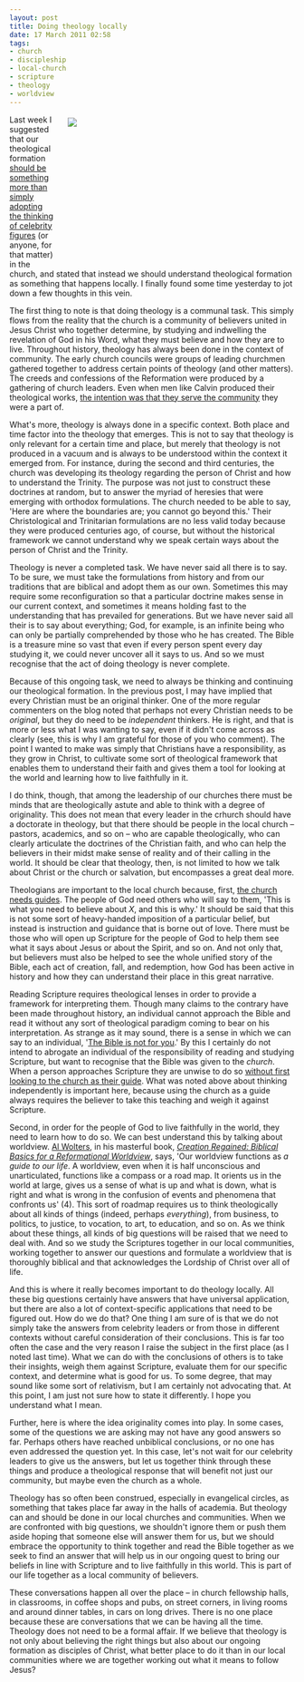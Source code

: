 ```yaml
---
layout: post
title: Doing theology locally
date: 17 March 2011 02:58
tags:
- church
- discipleship
- local-church
- scripture
- theology
- worldview
---
```

<div style="float: right; margin: 5px 1px 0px 20px; width: 400px; height: 251px;"><img src="http://dl.dropbox.com/u/3897986/Jake%20Blog%20Images/cafe11.jpg" /></div>
<p>Last week I suggested that our theological formation <a href="http://blog.jakebelder.com/post/some-thoughts-on-theological-formation-and-celebrity-culture">should be something more than simply adopting the thinking of celebrity figures</a> (or anyone, for that matter) in the church, and stated that instead we should understand theological formation as something that happens locally. I finally found some time yesterday to jot down a few thoughts in this vein.</p>
<p>The first thing to note is that doing theology is a communal task. This simply flows from the reality that the church is a community of believers united in Jesus Christ who together determine, by studying and indwelling the revelation of God in his Word, what they must believe and how they are to live. Throughout history, theology has always been done in the context of community. The early church councils were groups of leading churchmen gathered together to address certain points of theology (and other matters). The creeds and confessions of the Reformation were produced by a gathering of church leaders. Even when men like Calvin produced their theological works, <a href="http://blog.jakebelder.com/post/theology-is-for-the-church">the intention was that they serve the community</a> they were a part of.</p>
<p>What's more, theology is always done in a specific context. Both place and time factor into the theology that emerges. This is not to say that theology is only relevant for a certain time and place, but merely that theology is not produced in a vacuum and is always to be understood within the context it emerged from. For instance, during the second and third centuries, the church was developing its theology regarding the person of Christ and how to understand the Trinity. The purpose was not just to construct these doctrines at random, but to answer the myriad of heresies that were emerging with orthodox formulations. The church needed to be able to say, 'Here are where the boundaries are; you cannot go beyond this.' Their Christological and Trinitarian formulations are no less valid today because they were produced centuries ago, of course, but without the historical framework we cannot understand why we speak certain ways about the person of Christ and the Trinity.</p>
<p>Theology is never a completed task. We have never said all there is to say. To be sure, we must take the formulations from history and from our traditions that are biblical and adopt them as our own. Sometimes this may require some reconfiguration so that a particular doctrine makes sense in our current context, and sometimes it means holding fast to the understanding that has prevailed for generations. But we have never said all their is to say about everything; God, for example, is an infinite being who can only be partially comprehended by those who he has created. The Bible is a treasure mine so vast that even if every person spent every day studying it, we could never uncover all it says to us. And so we must recognise that the act of doing theology is never complete.</p>
<p>Because of this ongoing task, we need to always be thinking and continuing our theological formation. In the previous post, I may have implied that every Christian must be an original thinker. One of the more regular commenters on the blog noted that perhaps not every Christian needs to be <em>original</em>, but they do need to be <em>independent</em> thinkers. He is right, and that is more or less what I was wanting to say, even if it didn't come across as clearly (see, this is why I am grateful for those of you who comment). The point I wanted to make was simply that Christians have a responsibility, as they grow in Christ, to cultivate some sort of theological framework that enables them to understand their faith and gives them a tool for looking at the world and learning how to live faithfully in it.</p>
<p>I do think, though, that among the leadership of our churches there must be minds that are theologically astute and able to think with a degree of originality. This does not mean that every leader in the crhurch should have a doctorate in theology, but that there should be people in the local church &ndash; pastors, academics, and so on &ndash; who are capable theologically, who can clearly articulate the doctrines of the Christian faith, and who can help the believers in their midst make sense of reality and of their calling in the world. It should be clear that theology, then, is not limited to how we talk about Christ or the church or salvation, but encompasses a great deal more.</p>
<p>Theologians are important to the local church because, first, <a href="http://blog.jakebelder.com/post/christian-scholars-as-public-intellectuals">the church needs guides</a>. The people of God need others who will say to them, 'This is what you need to believe about <em>X</em>, and this is why.' It should be said that this is not some sort of heavy-handed imposition of a particular belief, but instead is instruction and guidance that is borne out of love. There must be those who will open up Scripture for the people of God to help them see what it says about Jesus or about the Spirit, and so on. And not only that, but believers must also be helped to see the whole unified story of the Bible, each act of creation, fall, and redemption, how God has been active in history and how they can understand their place in this great narrative.</p>
<p>Reading Scripture requires theological lenses in order to provide a framework for interpreting them. Though many claims to the contrary have been made throughout history, an individual cannot approach the Bible and read it without any sort of theological paradigm coming to bear on his interpretation. As strange as it may sound, there is a sense in which we can say to an individual, '<a href="http://blog.jakebelder.com/post/the-bible-is-not-for-you">The Bible is not for you</a>.' By this I certainly do not intend to abrogate an individual of the responsibility of reading and studying Scripture, but want to recognise that the Bible was given to the <em>church</em>. When a person approaches Scripture they are unwise to do so <a href="http://blog.jakebelder.com/post/kuyper-on-the-church-as-our-guide">without first looking to the church as their guide</a>. What was noted above about thinking independently is important here, because using the church as a guide always requires the believer to take this teaching and weigh it against Scripture.</p>
<p>Second, in order for the people of God to live faithfully in the world, they need to learn how to do so. We can best understand this by talking about worldview. <a href="http://www.allofliferedeemed.co.uk/wolters.htm">Al Wolters</a>, in his masterful book, <a href="http://www.wtsbooks.com/product-exec/product_id/4249/nm/Creation+Regained%3A+Biblical+Basics+for+a+Reformational+Worldview%2C+2nd+Edition+%28Paperback%29?utm_source=jbelder&amp;utm_medium=blogpartners"><em>Creation Regained: Biblical Basics for a Reformational Worldview</em></a>, says, 'Our worldview functions as <span style="font-style: italic;">a guide to our life</span>.  A worldview, even when it is half unconscious and unarticulated,  functions like a compass or a road map. It orients us in the world at  large, gives us a sense of what is up and what is down, what is right  and what is wrong in the confusion of events and phenomena that  confronts us' (4). This sort of roadmap requires us to think theologically about all kinds of things (indeed, perhaps <em>everything</em>), from business, to politics, to justice, to vocation, to art, to education, and so on. As we think about these things, all kinds of big questions will be raised that we need to deal with. And so we study the Scriptures together in our local communities, working together to answer our questions and formulate a worldview that is thoroughly biblical and that acknowledges the Lordship of Christ over all of life.</p>
<p>And this is where it really becomes important to do theology locally. All these big questions certainly have answers that have universal application, but there are also a lot of context-specific applications that need to be figured out. How do we do that? One thing I am sure of is that we do not simply take the answers from celebrity leaders or from those in different contexts without careful consideration of their conclusions. This is far too often the case and the very reason I raise the subject in the first place (as I noted last time). What we can do with the conclusions of others is to take their insights, weigh them against Scripture, evaluate them for our specific context, and determine what is good for us. To some degree, that may sound like some sort of relativism, but I am certainly not advocating that. At this point, I am just not sure how to state it differently. I hope you understand what I mean.</p>
<p>Further, here is where the idea originality comes into play. In some cases, some of the questions we are asking may not have any good answers so far. Perhaps others have reached unbiblical conclusions, or no one has even addressed the question yet. In this case, let's not wait for our celebrity leaders to give us the answers, but let us together think through these things and produce a theological response that will benefit not just our community, but maybe even the church as a whole.</p>
<p>Theology has so often been construed, especially in evangelical circles, as something that takes place far away in the halls of academia. But theology can and should be done in our local churches and communities. When we are confronted with big questions, we shouldn't ignore them or push them aside hoping that someone else will answer them for us, but we should embrace the opportunity to think together and read the Bible together as we seek to find an answer that will help us in our ongoing quest to bring our beliefs in line with Scripture and to live faithfully in this world. This is part of our life together as a local community of believers.</p>

These conversations happen all over the place &ndash; in church fellowship halls, in classrooms, in coffee shops and pubs, on street corners, in living rooms and around dinner tables, in cars on long drives. There is no one place because these are conversations that we can be having all the time. Theology does not need to be a formal affair. If we believe that theology is not only about believing the right things but also about our ongoing formation as disciples of Christ, what better place to do it than in our local communities where we are together working out what it means to follow Jesus?
